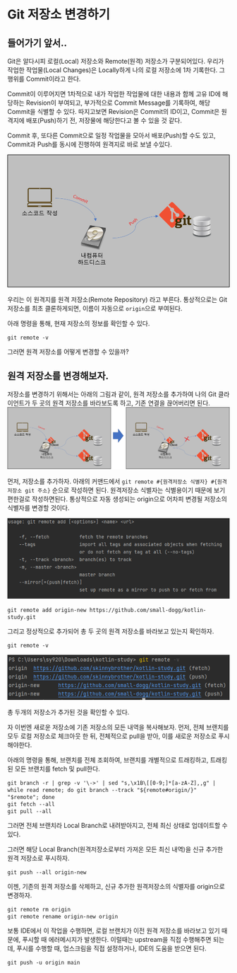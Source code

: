 # Git 저장소 변경하기

## 들어가기 앞서..
Git은 알다시피 로컬(Local) 저장소와 Remote(원격) 저장소가 구분되어있다.
우리가 작업한 작업물(Local Changes)은 Locally하게 나의 로컬 저장소에 1차 기록한다.
그 행위를 Commit이라고 한다.

Commit이 이루어지면 1차적으로 내가 작업한 작업물에 대한 내용과 함께 고유 ID에 해당하는 Revision이 부여되고,
부가적으로 Commit Message를 기록하여, 해당 Commit을 식별할 수 있다. 따지고보면 Revision은 Commit의 ID이고,
Commit은 원격지에 배포(Push)하기 전, 저장물에 해당한다고 볼 수 있을 것 같다.

Commit 후, 또다른 Commit으로 일정 작업물을 모아서 배포(Push)할 수도 있고, Commit과 Push를 동시에 진행하여 원격지로 바로 보낼 수있다.

![img.png](img.png)

우리는 이 원격지를 원격 저장소(Remote Repository) 라고 부른다.
통상적으로는 Git 저장소를 최초 클론하게되면, 이름이 자동으로 `origin`으로 부여된다.

아래 명령을 통해, 현재 저장소의 정보를 확인할 수 있다.
```shell
git remote -v
```

그러면 원격 저장소를 어떻게 변경할 수 있을까?

## 원격 저장소를 변경해보자.

저장소를 변경하기 위해서는 아래의 그림과 같이, 원격 저장소를 추가하여 나의 Git 클라이언트가 두 곳의 원격 저장소를 바라보도록 하고,
기존 연결을 끊어버리면 된다.
![img_1.png](img_1.png)

먼저, 저장소를 추가하자. 아래의 커맨드에서 `git remote #{원격저장소 식별자} #{원격 저장소 git 주소}` 순으로 작성하면 된다.
원격저장소 식별자는 식별용이기 때문에 보기 편한걸로 작성하면된다. 통상적으로 자동 생성되는 origin으로 어차피 변경될 저장소의 식별자를 변경할 것이다.

![img_2.png](img_2.png)

```shell
git remote add origin-new https://github.com/small-dogg/kotlin-study.git
```

그리고 정상적으로 추가되어 총 두 곳의 원격 저장소를 바라보고 있는지 확인하자.
```shell
git remote -v
```

![img_3.png](img_3.png)

총 두개의 저장소가 추가된 것을 확인할 수 있다.

자 이번엔 새로운 저장소에 기존 저장소의 모든 내역을 복사해보자.
먼저, 전체 브랜치를 모두 로컬 저장소로 체크아웃 한 뒤, 전체적으로 pull을 받아, 이를 새로운 저장소로 푸시해야한다.

아래의 명령을 통해, 브랜치를 전체 조회하여, 브랜치를 개별적으로 트래킹하고, 트래킹된 모든 브랜치를 fetch 및 pull한다.
```shell
git branch -r | grep -v '\->' | sed "s,\x1B\[[0-9;]*[a-zA-Z],,g" | while read remote; do git branch --track "${remote#origin/}" "$remote"; done
git fetch --all
git pull --all
```

그러면 전체 브랜치라 Local Branch로 내려받아지고, 전체 최신 상태로 업데이트할 수 있다.

그러면 해당 Local Branch(원격저장소로부터 가져온 모든 최신 내역)을 신규 추가한 원격 저장소로 푸시하자.
```shell
git push --all origin-new
```

이젠, 기존의 원격 저장소를 삭제하고, 신규 추가한 원격저장소의 식별자를 origin으로 변경하자.
```shell
git remote rm origin
git remote rename origin-new origin
```

보통 IDE에서 이 작업을 수행하면, 로컬 브랜치가 이전 원격 저장소를 바라보고 있기 때문에, 푸시할 때 에러메시지가 발생한다.
이럴때는 upstream을 직접 수행해주면 되는데, 푸시를 수행할 때, 업스크림을 직접 설정하거나, IDE의 도움을 받으면 된다.

```shell
git push -u origin main
```